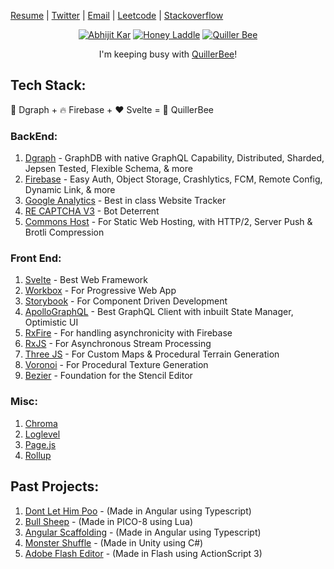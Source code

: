 [Resume](https://docs.google.com/document/d/16jbB9ipqmReDTs5IkEcjt8wsuCRJDGXjNvg9r2l6XQo) | [Twitter](https://twitter.com/QuillerBee) | [Email](mailto:reachme@abhijit-kar.com) | [Leetcode](https://leetcode.com/abhijit-kar/) | [Stackoverflow](https://stackoverflow.abhijit-kar.com)

<p align="center">
  <a href="https://www.abhijit-kar.com"><img src="https://www.abhijit-kar.com/abhijit-kar.png" alt="Abhijit Kar"/></a>
  <a href="https://storybook.quillerbee.com/"><img src="https://www.abhijit-kar.com/honey-laddle.png" alt="Honey Laddle"></a>
  <a href="https://www.quillerbee.com"><img src="https://www.abhijit-kar.com/quillerbee.png" alt="Quiller Bee"/></a>
  <p align="center">I'm keeping busy with <a href="https://www.quillerbee.com">QuillerBee</a>!</p>
</p>

## Tech Stack:

🚀 Dgraph + 🔥 Firebase + ❤️ Svelte = 🐝 QuillerBee

### BackEnd:
1. [Dgraph](https://dgraph.io/) - GraphDB with native GraphQL Capability, Distributed, Sharded, Jepsen Tested, Flexible Schema, & more
1. [Firebase](https://firebase.google.com/) - Easy Auth, Object Storage, Crashlytics, FCM, Remote Config, Dynamic Link, & more
1. [Google Analytics](https://developers.google.com/analytics) - Best in class Website Tracker
1. [RE CAPTCHA V3](https://developers.google.com/recaptcha/docs/v3) - Bot Deterrent
1. [Commons Host](https://commons.host/) - For Static Web Hosting, with HTTP/2, Server Push & Brotli Compression

### Front End:
1. [Svelte](https://svelte.dev/) - Best Web Framework
1. [Workbox](https://developers.google.com/web/tools/workbox) - For Progressive Web App
1. [Storybook](https://storybook.js.org/) - For Component Driven Development
1. [ApolloGraphQL](http://apollographql.com/) - Best GraphQL Client with inbuilt State Manager, Optimistic UI
1. [RxFire](https://firebase.googleblog.com/2018/09/introducing-rxfire-easy-async-firebase.html) - For handling asynchronicity with Firebase
1. [RxJS](https://rxjs.dev/) - For Asynchronous Stream Processing
1. [Three JS](https://threejs.org/) - For Custom Maps & Procedural Terrain Generation
1. [Voronoi](https://www.npmjs.com/package/voronoi) - For Procedural Texture Generation
1. [Bezier](https://pomax.github.io/bezierjs/) - Foundation for the Stencil Editor

### Misc:
1. [Chroma](https://gka.github.io/chroma.js/)
1. [Loglevel](https://www.npmjs.com/package/loglevel)
1. [Page.js](https://visionmedia.github.io/page.js/)
1. [Rollup](https://rollupjs.org/guide/en/)

## Past Projects:
1. [Dont Let Him Poo](https://www.abhijit-kar.com/dont-let-him-poo/) - (Made in Angular using Typescript)
1. [Bull Sheep](https://www.abhijit-kar.com/bull-sheep/) - (Made in PICO-8 using Lua)
1. [Angular Scaffolding](https://www.abhijit-kar.com/angular-scaffolding) - (Made in Angular using Typescript)
1. [Monster Shuffle](https://abhijit-kar.itch.io/monster-shuffle) - (Made in Unity using C#)
1. [Adobe Flash Editor](https://drive.google.com/drive/folders/0B3Cbrg4maoDvSEtZVDhtVm1ZZnc?usp=sharing) - (Made in Flash using ActionScript 3)
